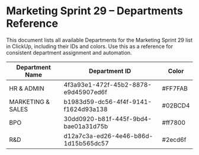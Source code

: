 # Marketing Sprint 29 – Departments Reference

This document lists all available Departments for the Marketing Sprint 29 list in ClickUp, including their IDs and colors. Use this as a reference for consistent department assignment and automation.

| Department Name      | Department ID                          | Color      |
|---------------------|----------------------------------------|------------|
| HR & ADMIN          | 4f3a93e1-472f-45b2-8878-e9d45907ed6f   | #FF7FAB    |
| MARKETING & SALES   | b1983d59-dc56-4f4f-9141-f1624d93a138   | #02BCD4    |
| BPO                 | 30dd0920-b81f-445f-9bd4-bae01a31d75b   | #ff7800    |
| R&D                 | d12a7c3a-ed26-4e46-b86d-1d15b565dc57   | #2ecd6f    | 
